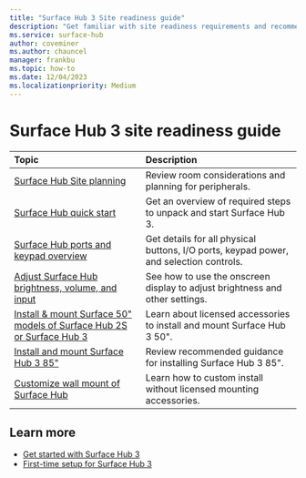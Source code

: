 ```yaml
---
title: "Surface Hub 3 Site readiness guide"
description: "Get familiar with site readiness requirements and recommendations for Surface Hub 3."
ms.service: surface-hub
author: coveminer
ms.author: chauncel
manager: frankbu
ms.topic: how-to
ms.date: 12/04/2023
ms.localizationpriority: Medium
---
```


# Surface Hub 3 site readiness guide

| Topic | Description |
|:-------|:-------|
| [Surface Hub Site planning](surface-hub-site-planning.md) | Review room considerations and planning for peripherals. |
| [Surface Hub quick start](surface-hub-3-quick-start.md) | Get an overview of required steps to unpack and start Surface Hub 3.|
| [Surface Hub ports and keypad overview](surface-hub-port-keypad-overview.md) | Get details for all physical buttons, I/O ports, keypad power, and selection controls. |
| [Adjust Surface Hub brightness, volume, and input](surface-hub-onscreen-display.md) | See how to use the onscreen display to adjust brightness and other settings. |
| [Install & mount Surface 50" models of Surface Hub 2S or Surface Hub 3](surface-hub-install-mount.md) | Learn about licensed accessories to install and mount Surface Hub 3 50". |
| [Install and mount Surface Hub 3 85"](surface-hub-2s-85-install-mount.md) | Review recommended guidance for installing Surface Hub 3 85". |
| [Customize wall mount of Surface Hub](surface-hub-custom-install.md) | Learn how to custom install without licensed mounting accessories.|

## Learn more 

- [Get started with Surface Hub 3](surface-hub-3-get-started.md)
- [First-time setup for Surface Hub 3](first-run-program-surface-hub-3.md)

